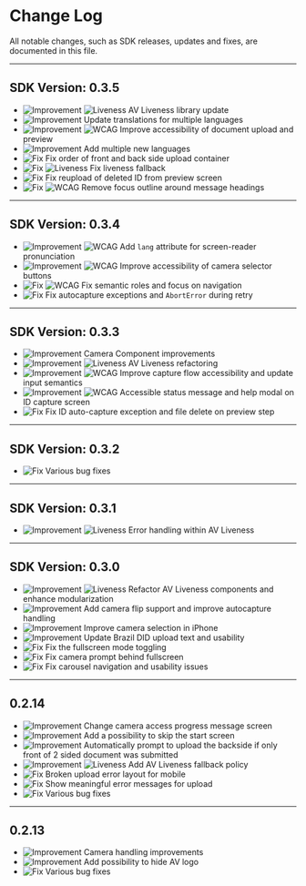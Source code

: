 [Improvement]: https://img.shields.io/badge/Improvement-green 'Improvement'
[Fix]: https://img.shields.io/badge/Fix-success 'Fix'
[WCAG]: https://img.shields.io/badge/WCAG-8A2BE2 'WCAG'
[Liveness]: https://img.shields.io/badge/Liveness-F7EC09 'Liveness'
# Change Log
All notable changes, such as SDK releases, updates and fixes, are documented in this file.

---

## SDK Version: __0.3.5__

- ![Improvement] ![Liveness] AV Liveness library update
- ![Improvement] Update translations for multiple languages
- ![Improvement] ![WCAG] Improve accessibility of document upload and preview
- ![Improvement] Add multiple new languages
- ![Fix] Fix order of front and back side upload container
- ![Fix] ![Liveness] Fix liveness fallback
- ![Fix] Fix reupload of deleted ID from preview screen
- ![Fix] ![WCAG] Remove focus outline around message headings

---

## SDK Version: __0.3.4__

- ![Improvement] ![WCAG] Add `lang` attribute for screen-reader pronunciation
- ![Improvement] ![WCAG] Improve accessibility of camera selector buttons
- ![Fix] ![WCAG] Fix semantic roles and focus on navigation
- ![Fix] Fix autocapture exceptions and `AbortError` during retry

---

## SDK Version: __0.3.3__

- ![Improvement] Camera Component improvements
- ![Improvement] ![Liveness] AV Liveness refactoring
- ![Improvement] ![WCAG] Improve capture flow accessibility and update input semantics
- ![Improvement] ![WCAG] Accessible status message and help modal on ID capture screen
- ![Fix] Fix ID auto-capture exception and file delete on preview step

---

## SDK Version: __0.3.2__

- ![Fix] Various bug fixes

---

## SDK Version: __0.3.1__

- ![Improvement] ![Liveness] Error handling within AV Liveness

---

## SDK Version: __0.3.0__

- ![Improvement] ![Liveness] Refactor AV Liveness components and enhance modularization
- ![Improvement] Add camera flip support and improve autocapture handling
- ![Improvement] Improve camera selection in iPhone
- ![Improvement] Update Brazil DID upload text and usability
- ![Fix] Fix the fullscreen mode toggling
- ![Fix] Fix camera prompt behind fullscreen
- ![Fix] Fix carousel navigation and usability issues

---
## 0.2.14

- ![Improvement] Change camera access progress message screen
- ![Improvement] Add a possibility to skip the start screen
- ![Improvement] Automatically prompt to upload the backside if only front of 2 sided document was submitted
- ![Improvement] ![Liveness] Add AV Liveness fallback policy
- ![Fix] Broken upload error layout for mobile
- ![Fix] Show meaningful error messages for upload
- ![Fix] Various bug fixes

---

## 0.2.13

- ![Improvement] Camera handling improvements
- ![Improvement] Add possibility to hide AV logo
- ![Fix] Various bug fixes

